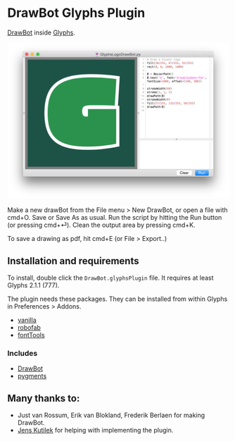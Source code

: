 # DrawBot Glyphs Plugin

[DrawBot](http://drawbot.readthedocs.org/) inside [Glyphs](http://glyphsapp.com).

![GlyphsLogoDrawBot](GlyphsLogoDrawBot.png)

Make a new drawBot from the File menu > New DrawBot, or open a file with cmd+O. Save or Save As as usual. Run the script by hitting the Run button (or pressing cmd+⏎). Clean the output area by pressing cmd+K.

To save a drawing as pdf, hit cmd+E (or File > Export..)

## Installation and requirements

To install, double click the `DrawBot.glyphsPlugin` file. It requires at least Glyphs 2.1.1 (777).

The plugin needs these packages. They can be installed from within Glyphs in Preferences > Addons.
* [vanilla](https://github.com/typesupply/vanilla) 
* [robofab](https://github.com/robofab-developers/robofab)
* [fontTools](http://sourceforge.net/projects/fonttools/)

### Includes 
* [DrawBot](http://drawbot.readthedocs.org/) 
* [pygments](http://pygments.org)

## Many thanks to:
- Just van Rossum, Erik van Blokland, Frederik Berlaen for making DrawBot.
- [Jens Kutilek](http://www.kutilek.de) for helping with implementing the plugin.
